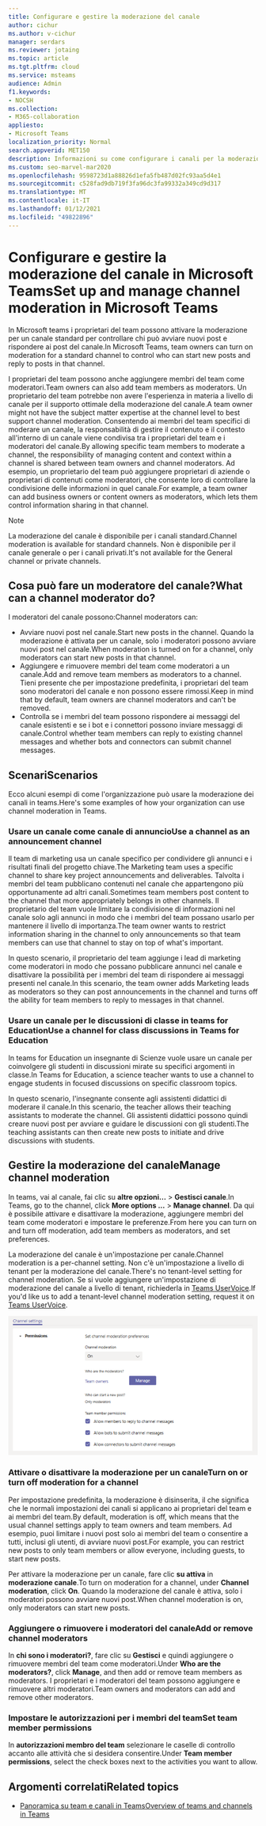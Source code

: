 ```yaml
---
title: Configurare e gestire la moderazione del canale
author: cichur
ms.author: v-cichur
manager: serdars
ms.reviewer: jotaing
ms.topic: article
ms.tgt.pltfrm: cloud
ms.service: msteams
audience: Admin
f1.keywords:
- NOCSH
ms.collection:
- M365-collaboration
appliesto:
- Microsoft Teams
localization_priority: Normal
search.appverid: MET150
description: Informazioni su come configurare i canali per la moderazione in Microsoft teams, incluso come aggiungere membri del team come moderatori del canale.
ms.custom: seo-marvel-mar2020
ms.openlocfilehash: 9598723d1a88826d1efa5fb487d02fc93aa5d4e1
ms.sourcegitcommit: c528fad9db719f3fa96dc3fa99332a349cd9d317
ms.translationtype: MT
ms.contentlocale: it-IT
ms.lasthandoff: 01/12/2021
ms.locfileid: "49822896"
---
```

# <a name="set-up-and-manage-channel-moderation-in-microsoft-teams"></a><span data-ttu-id="95003-103">Configurare e gestire la moderazione del canale in Microsoft Teams</span><span class="sxs-lookup"><span data-stu-id="95003-103">Set up and manage channel moderation in Microsoft Teams</span></span>

<span data-ttu-id="95003-104">In Microsoft teams i proprietari del team possono attivare la moderazione per un canale standard per controllare chi può avviare nuovi post e rispondere ai post del canale.</span><span class="sxs-lookup"><span data-stu-id="95003-104">In Microsoft Teams, team owners can turn on moderation for a standard channel to control who can start new posts and reply to posts in that channel.</span></span>

<span data-ttu-id="95003-105">I proprietari del team possono anche aggiungere membri del team come moderatori.</span><span class="sxs-lookup"><span data-stu-id="95003-105">Team owners can also add team members as moderators.</span></span> <span data-ttu-id="95003-106">Un proprietario del team potrebbe non avere l'esperienza in materia a livello di canale per il supporto ottimale della moderazione del canale.</span><span class="sxs-lookup"><span data-stu-id="95003-106">A team owner might not have the subject matter expertise at the channel level to best support channel moderation.</span></span> <span data-ttu-id="95003-107">Consentendo ai membri del team specifici di moderare un canale, la responsabilità di gestire il contenuto e il contesto all'interno di un canale viene condivisa tra i proprietari del team e i moderatori del canale.</span><span class="sxs-lookup"><span data-stu-id="95003-107">By allowing specific team members to moderate a channel, the responsibility of managing content and context within a channel is shared between team owners and channel moderators.</span></span> <span data-ttu-id="95003-108">Ad esempio, un proprietario del team può aggiungere proprietari di aziende o proprietari di contenuti come moderatori, che consente loro di controllare la condivisione delle informazioni in quel canale.</span><span class="sxs-lookup"><span data-stu-id="95003-108">For example, a team owner can add business owners or content owners as moderators, which lets them control information sharing in that channel.</span></span>

> [!NOTE]
> <span data-ttu-id="95003-109">La moderazione del canale è disponibile per i canali standard.</span><span class="sxs-lookup"><span data-stu-id="95003-109">Channel moderation is available for standard channels.</span></span> <span data-ttu-id="95003-110">Non è disponibile per il canale generale o per i canali privati.</span><span class="sxs-lookup"><span data-stu-id="95003-110">It's not available for the General channel or private channels.</span></span>

## <a name="what-can-a-channel-moderator-do"></a><span data-ttu-id="95003-111">Cosa può fare un moderatore del canale?</span><span class="sxs-lookup"><span data-stu-id="95003-111">What can a channel moderator do?</span></span>

<span data-ttu-id="95003-112">I moderatori del canale possono:</span><span class="sxs-lookup"><span data-stu-id="95003-112">Channel moderators can:</span></span>

- <span data-ttu-id="95003-113">Avviare nuovi post nel canale.</span><span class="sxs-lookup"><span data-stu-id="95003-113">Start new posts in the channel.</span></span> <span data-ttu-id="95003-114">Quando la moderazione è attivata per un canale, solo i moderatori possono avviare nuovi post nel canale.</span><span class="sxs-lookup"><span data-stu-id="95003-114">When moderation is turned on for a channel, only moderators can start new posts in that channel.</span></span>
- <span data-ttu-id="95003-115">Aggiungere e rimuovere membri del team come moderatori a un canale.</span><span class="sxs-lookup"><span data-stu-id="95003-115">Add and remove team members as moderators to a channel.</span></span> <span data-ttu-id="95003-116">Tieni presente che per impostazione predefinita, i proprietari del team sono moderatori del canale e non possono essere rimossi.</span><span class="sxs-lookup"><span data-stu-id="95003-116">Keep in mind that by default, team owners are channel moderators and can't be removed.</span></span>
- <span data-ttu-id="95003-117">Controlla se i membri del team possono rispondere ai messaggi del canale esistenti e se i bot e i connettori possono inviare messaggi di canale.</span><span class="sxs-lookup"><span data-stu-id="95003-117">Control whether team members can reply to existing channel messages and whether bots and connectors can submit channel messages.</span></span>

## <a name="scenarios"></a><span data-ttu-id="95003-118">Scenari</span><span class="sxs-lookup"><span data-stu-id="95003-118">Scenarios</span></span>

<span data-ttu-id="95003-119">Ecco alcuni esempi di come l'organizzazione può usare la moderazione dei canali in teams.</span><span class="sxs-lookup"><span data-stu-id="95003-119">Here's some examples of how your organization can use channel moderation in Teams.</span></span>

### <a name="use-a-channel-as-an-announcement-channel"></a><span data-ttu-id="95003-120">Usare un canale come canale di annuncio</span><span class="sxs-lookup"><span data-stu-id="95003-120">Use a channel as an announcement channel</span></span>

<span data-ttu-id="95003-121">Il team di marketing usa un canale specifico per condividere gli annunci e i risultati finali del progetto chiave.</span><span class="sxs-lookup"><span data-stu-id="95003-121">The Marketing team uses a specific channel to share key project announcements and deliverables.</span></span> <span data-ttu-id="95003-122">Talvolta i membri del team pubblicano contenuti nel canale che appartengono più opportunamente ad altri canali.</span><span class="sxs-lookup"><span data-stu-id="95003-122">Sometimes team members post content to the channel that more appropriately belongs in other channels.</span></span> <span data-ttu-id="95003-123">Il proprietario del team vuole limitare la condivisione di informazioni nel canale solo agli annunci in modo che i membri del team possano usarlo per mantenere il livello di importanza.</span><span class="sxs-lookup"><span data-stu-id="95003-123">The team owner wants to restrict information sharing in the channel to only announcements so that team members can use that channel to stay on top of what's important.</span></span>

<span data-ttu-id="95003-124">In questo scenario, il proprietario del team aggiunge i lead di marketing come moderatori in modo che possano pubblicare annunci nel canale e disattivare la possibilità per i membri del team di rispondere ai messaggi presenti nel canale.</span><span class="sxs-lookup"><span data-stu-id="95003-124">In this scenario, the team owner adds Marketing leads as moderators so they can post announcements in the channel and turns off the ability for team members to reply to messages in that channel.</span></span>

### <a name="use-a-channel-for-class-discussions-in-teams-for-education"></a><span data-ttu-id="95003-125">Usare un canale per le discussioni di classe in teams for Education</span><span class="sxs-lookup"><span data-stu-id="95003-125">Use a channel for class discussions in Teams for Education</span></span>

<span data-ttu-id="95003-126">In teams for Education un insegnante di Scienze vuole usare un canale per coinvolgere gli studenti in discussioni mirate su specifici argomenti in classe.</span><span class="sxs-lookup"><span data-stu-id="95003-126">In Teams for Education, a science teacher wants to use a channel to engage students in focused discussions on specific classroom topics.</span></span>

<span data-ttu-id="95003-127">In questo scenario, l'insegnante consente agli assistenti didattici di moderare il canale.</span><span class="sxs-lookup"><span data-stu-id="95003-127">In this scenario, the teacher allows their teaching assistants to moderate the channel.</span></span> <span data-ttu-id="95003-128">Gli assistenti didattici possono quindi creare nuovi post per avviare e guidare le discussioni con gli studenti.</span><span class="sxs-lookup"><span data-stu-id="95003-128">The teaching assistants can then create new posts to initiate and drive discussions with students.</span></span>

## <a name="manage-channel-moderation"></a><span data-ttu-id="95003-129">Gestire la moderazione del canale</span><span class="sxs-lookup"><span data-stu-id="95003-129">Manage channel moderation</span></span>

<span data-ttu-id="95003-130">In teams, vai al canale, fai clic su **altre opzioni...**  >  **Gestisci canale**.</span><span class="sxs-lookup"><span data-stu-id="95003-130">In Teams, go to the channel, click **More options ...** > **Manage channel**.</span></span> <span data-ttu-id="95003-131">Da qui è possibile attivare e disattivare la moderazione, aggiungere membri del team come moderatori e impostare le preferenze.</span><span class="sxs-lookup"><span data-stu-id="95003-131">From here you can turn on and turn off moderation, add team members as moderators, and set preferences.</span></span>

<span data-ttu-id="95003-132">La moderazione del canale è un'impostazione per canale.</span><span class="sxs-lookup"><span data-stu-id="95003-132">Channel moderation is a per-channel setting.</span></span> <span data-ttu-id="95003-133">Non c'è un'impostazione a livello di tenant per la moderazione del canale.</span><span class="sxs-lookup"><span data-stu-id="95003-133">There's no tenant-level setting for channel moderation.</span></span> <span data-ttu-id="95003-134">Se si vuole aggiungere un'impostazione di moderazione del canale a livello di tenant, richiederla in [Teams UserVoice](https://microsoftteams.uservoice.com/).</span><span class="sxs-lookup"><span data-stu-id="95003-134">If you'd like us to add a tenant-level channel moderation setting, request it on [Teams UserVoice](https://microsoftteams.uservoice.com/).</span></span>

![manage-channel-moderation-in-teams-preferences.png](media/manage-channel-moderation-in-teams-preferences.png)

### <a name="turn-on-or-turn-off-moderation-for-a-channel"></a><span data-ttu-id="95003-136">Attivare o disattivare la moderazione per un canale</span><span class="sxs-lookup"><span data-stu-id="95003-136">Turn on or turn off moderation for a channel</span></span>

<span data-ttu-id="95003-137">Per impostazione predefinita, la moderazione è disinserita, il che significa che le normali impostazioni dei canali si applicano ai proprietari del team e ai membri del team.</span><span class="sxs-lookup"><span data-stu-id="95003-137">By default, moderation is off, which means that the usual channel settings apply to team owners and team members.</span></span> <span data-ttu-id="95003-138">Ad esempio, puoi limitare i nuovi post solo ai membri del team o consentire a tutti, inclusi gli utenti, di avviare nuovi post.</span><span class="sxs-lookup"><span data-stu-id="95003-138">For example, you can restrict new posts to only team members or allow everyone, including guests, to start new posts.</span></span>

<span data-ttu-id="95003-139">Per attivare la moderazione per un canale, fare clic **su attiva** in **moderazione canale**.</span><span class="sxs-lookup"><span data-stu-id="95003-139">To turn on moderation for a channel, under **Channel moderation**, click **On**.</span></span> <span data-ttu-id="95003-140">Quando la moderazione del canale è attiva, solo i moderatori possono avviare nuovi post.</span><span class="sxs-lookup"><span data-stu-id="95003-140">When channel moderation is on, only moderators can start new posts.</span></span> 

### <a name="add-or-remove-channel-moderators"></a><span data-ttu-id="95003-141">Aggiungere o rimuovere i moderatori del canale</span><span class="sxs-lookup"><span data-stu-id="95003-141">Add or remove channel moderators</span></span>

<span data-ttu-id="95003-142">In **chi sono i moderatori?**, fare clic su **Gestisci** e quindi aggiungere o rimuovere membri del team come moderatori.</span><span class="sxs-lookup"><span data-stu-id="95003-142">Under **Who are the moderators?**, click **Manage**, and then add or remove team members as moderators.</span></span> <span data-ttu-id="95003-143">I proprietari e i moderatori del team possono aggiungere e rimuovere altri moderatori.</span><span class="sxs-lookup"><span data-stu-id="95003-143">Team owners and moderators can add and remove other moderators.</span></span>  

### <a name="set-team-member-permissions"></a><span data-ttu-id="95003-144">Impostare le autorizzazioni per i membri del team</span><span class="sxs-lookup"><span data-stu-id="95003-144">Set team member permissions</span></span>

<span data-ttu-id="95003-145">In **autorizzazioni membro del team** selezionare le caselle di controllo accanto alle attività che si desidera consentire.</span><span class="sxs-lookup"><span data-stu-id="95003-145">Under **Team member permissions**, select the check boxes next to the activities  you want to allow.</span></span>

## <a name="related-topics"></a><span data-ttu-id="95003-146">Argomenti correlati</span><span class="sxs-lookup"><span data-stu-id="95003-146">Related topics</span></span>

- [<span data-ttu-id="95003-147">Panoramica su team e canali in Teams</span><span class="sxs-lookup"><span data-stu-id="95003-147">Overview of teams and channels in Teams</span></span>](teams-channels-overview.md)
